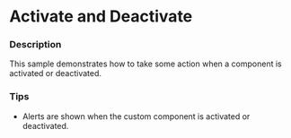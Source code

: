 ﻿# Activate and Deactivate

### Description
This sample demonstrates how to take some action when a component is activated or deactivated.

### Tips
- Alerts are shown when the custom component is activated or deactivated.
